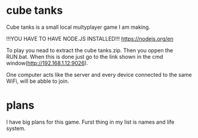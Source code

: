 # cube tanks
Cube tanks is a small local multyplayer game I am making.

!!!YOU HAVE TO HAVE NODE.JS INSTALLED!!! https://nodejs.org/en

To play you nead to extract the cube tanks.zip.
Then you oppen the RUN.bat.
When this is done just go to the link shown in the cmd window(http://192.168.1.12:9026).

One computer acts like the server and every device connected to the same WiFi, will be abble to join.

# plans
I have big plans for this game.
Furst thing in my list is names and life system.
